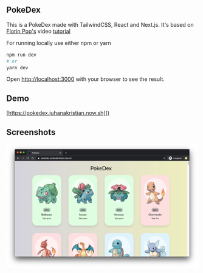 ## PokeDex

This is a PokeDex made with TailwindCSS, React and Next.js.
It's based on [Florin Pop's](https://twitter.com/florinpop1705) video [tutorial](https://www.youtube.com/watch?v=XL68br6JyYs)

For running locally use either npm or yarn

```bash
npm run dev
# or
yarn dev
```

Open [http://localhost:3000](http://localhost:3000) with your browser to see the result.

## Demo

[https://pokedex.juhanakristian.now.sh]()

## Screenshots

![alt PokeDex](screenshots/screenshot.png)
